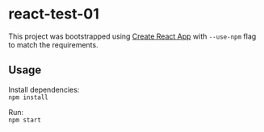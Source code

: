 # react-test-01

This project was bootstrapped using [Create React App](https://github.com/facebookincubator/create-react-app) with `--use-npm` flag to match the requirements.

## Usage

Install dependencies:<br/>
`npm install`

Run:<br/>
`npm start`
